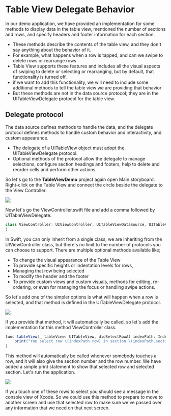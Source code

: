 # Table View Delegate Behavior

In our demo application, we have provided an implementation for some methods to display data in the table view, mentioned the number of sections and rows, and specify headers and footer information for each section.

 - These methods describe the contents of the table view, and they don't say anything about the behavior of it.
 - For example, what happens when a row is tapped, and can we swipe to delete rows or rearrange rows
 - Table View supports these features and includes all the visual aspects of swiping to delete or selecting or rearranging, but by default, that functionality is turned off.
 - if we want to add this functionality, we will need to include some additional methods to tell the table view we are providing that behavior
 - But these methods are not in the data source protocol; they are in the UITableViewDelegate protocol for the table view.

## Delegate protocol

The data source defines methods to handle the data, and the delegate protocol defines methods to handle custom behavior and interactivity, and custom appearance.

 - The delegate of a UITableView object must adopt the UITableViewDelegate protocol. 
 - Optional methods of the protocol allow the delegate to manage selections, configure section headings and footers, help to delete and reorder cells and perform other actions.

So let's go to the **TableViewDemo** project again open Main.storyboard. Right-click on the Table View and connect the circle beside the delegate to the View Controller.

<img src="https://raw.githubusercontent.com/zzzprojects/tutorial4.net/master/ios-tutorial/images/table-view-delegate1.png">

Now let's go the ViewController.swift file and add a comma followed by UITableViewDelegate.

```csharp
class ViewController: UIViewController, UITableViewDataSource, UITableViewDelegate {
}
```

In Swift, you can only inherit from a single class, we are inheriting from the UIViewController class, but there's no limit to the number of protocols you can choose to support. There are multiple optional methods available like;

 - To change the visual appearance of the Table View
 - To provide specific heights or indentation levels for rows, 
 - Managing that row being selected
 - To modify the header and the footer 
 - To provide custom views and custom visuals, methods for editing, re-ordering, or even for managing the focus or handling swipe actions.

So let's add one of the simpler options is what will happen when a row is selected, and that method is defined in the UITableViewDelegate protocol.

<img src="https://raw.githubusercontent.com/zzzprojects/tutorial4.net/master/ios-tutorial/images/table-view-delegate2.png">

If you provide that method, it will automatically be called, so let's add the implementation for this method ViewController class.

```csharp
func tableView(_ tableView: UITableView, didSelectRowAt indexPath: IndexPath) {
    print("You select row \(indexPath.row) in section \(indexPath.section) ")
}
```

This method will automatically be called whenever somebody touches a row, and it will also give the section number and the row number. We have added a simple print statement to show that selected row and selected section. Let's run the application. 

<img src="https://raw.githubusercontent.com/zzzprojects/tutorial4.net/master/ios-tutorial/images/table-view-delegate3.png">

If you touch one of these rows to select you should see a message in the console view of Xcode. So we could use this method to prepare to move to another screen and use that selected row to make sure we've passed over any information that we need on that next screen.
